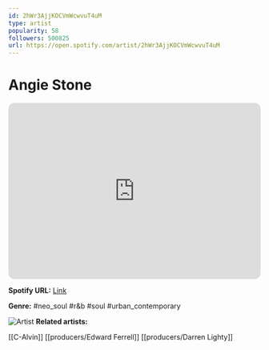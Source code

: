```yaml
---
id: 2hWr3AjjKOCVmWcwvuT4uM
type: artist
popularity: 58
followers: 500825
url: https://open.spotify.com/artist/2hWr3AjjKOCVmWcwvuT4uM
---
```

# Angie Stone

<iframe style="border-radius:12px" src="https://open.spotify.com/embed/artist/2hWr3AjjKOCVmWcwvuT4uM" width="100%" height="352" frameBorder="0" allowfullscreen="" allow="autoplay; clipboard-write; encrypted-media; fullscreen; picture-in-picture" loading="lazy"></iframe>

**Spotify URL:** [Link](https://open.spotify.com/artist/2hWr3AjjKOCVmWcwvuT4uM)

**Genre:**  #neo_soul #r&b #soul #urban_contemporary

![Artist](https://i.scdn.co/image/5b128023e8c83a475685b6b796c35b6db0d17e57)
**Related artists:**

[[C-Alvin]]
[[producers/Edward Ferrell]]
[[producers/Darren Lighty]]
